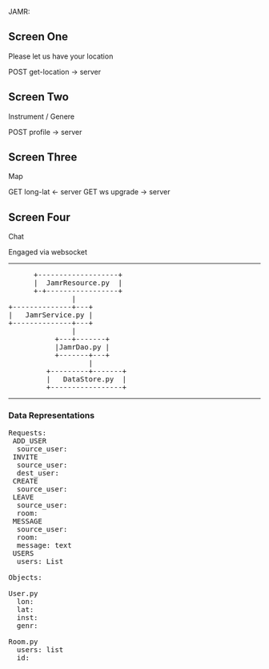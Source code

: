 JAMR:

Screen One
-----------
Please let us have your location

  POST get-location ->  server

Screen Two
-----------
Instrument / Genere

  POST profile ->  server

Screen Three
-----------
Map
  
   GET long-lat <- server
   GET ws upgrade -> server

Screen Four
-----------
Chat

   Engaged via websocket 

------------------------------------------------

<pre>
      +-------------------+
      |  JamrResource.py  |
      +-+-----------------+
               |                                                                 
+--------------+---+                                                  
|   JamrService.py |
+--------------+---+                             
               |                                      
           +---+-------+                                            
           |JamrDao.py |                              
           +-------+---+                              
                   |                                  
         +---------+-------+              
         |   DataStore.py  |              
         +-----------------+
</pre>
-----------------------------------
### Data Representations
<pre>
Requests:
 ADD_USER
  source_user: <user>
 INVITE
  source_user: <user>
  dest_user: <user>
 CREATE
  source_user: <user>
 LEAVE
  source_user: <user>
  room: <room>
 MESSAGE
  source_user: <user>
  room: <room>
  message: text
 USERS
  users: List<user>

Objects:

User.py
  lon: <double>
  lat: <double>
  inst: <string>
  genr: <string>

Room.py
  users: list<user>
  id: <long>
</pre>























